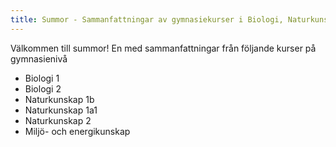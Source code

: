 ```yaml
---
title: Summor - Sammanfattningar av gymnasiekurser i Biologi, Naturkunskap och Miljö- och energikunskap
---
```

Välkommen till summor! En med sammanfattningar från följande kurser på gymnasienivå

- Biologi 1
- Biologi 2
- Naturkunskap 1b
- Naturkunskap 1a1
- Naturkunskap 2
- Miljö- och energikunskap
